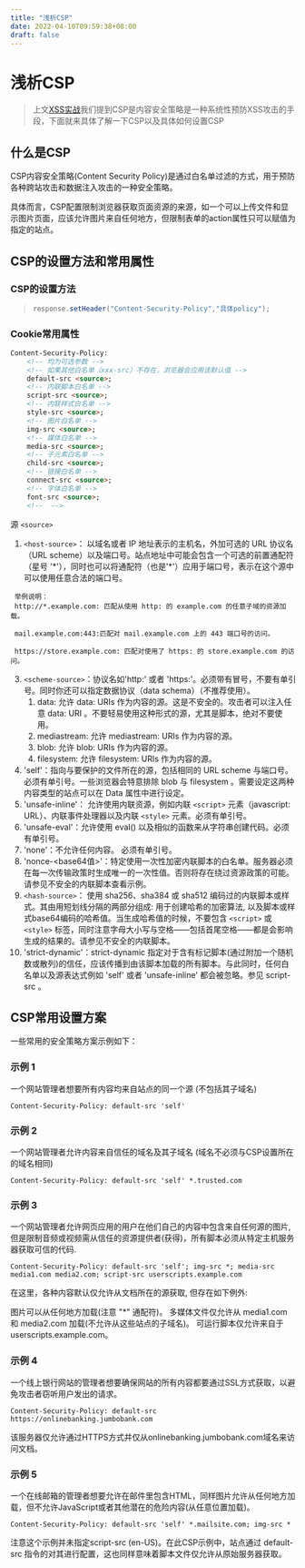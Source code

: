 ```yaml
---
title: "浅析CSP"
date: 2022-04-10T09:59:38+08:00
draft: false
---
```


# 浅析CSP
> 上文[XSS实战](http://yangyixuan.icu/posts/xss%E5%AE%9E%E6%88%98/)我们提到CSP是内容安全策略是一种系统性预防XSS攻击的手段，下面就来具体了解一下CSP以及具体如何设置CSP

## 什么是CSP
CSP内容安全策略(Content Security Policy)是通过白名单过滤的方式，用于预防各种跨站攻击和数据注入攻击的一种安全策略。

具体而言，CSP配置限制浏览器获取页面资源的来源，如一个可以上传文件和显示图片页面，应该允许图片来自任何地方，但限制表单的action属性只可以赋值为指定的站点。
## CSP的设置方法和常用属性
### CSP的设置方法
> ```javascript
> response.setHeader("Content-Security-Policy","具体policy");
> ```

### Cookie常用属性
```html
Content-Security-Policy:
	<!-- 均为可选参数 -->
	<!-- 如果其他白名单（xxx-src）不存在，浏览器会应用该默认值 -->
	default-src <source>;
	<!-- 内联脚本白名单 -->
	script-src <source>;
	<!-- 内联样式白名单 -->
	style-src <source>;
	<!-- 图片白名单 -->
	img-src <source>;
	<!-- 媒体白名单 -->
	media-src <source>;
	<!-- 子元素白名单 -->
	child-src <source>;
	<!-- 链接白名单 -->
	connect-src <source>;
	<!-- 字体白名单 -->
	font-src <source>;
	<!--  -->
```
源 ``<source>``
   1. ``<host-source>``： 以域名或者 IP 地址表示的主机名，外加可选的 URL 协议名（URL scheme）以及端口号。站点地址中可能会包含一个可选的前置通配符（星号 '\*'），同时也可以将通配符（也是'\*'）应用于端口号，表示在这个源中可以使用任意合法的端口号。 
   
	 举例说明： 
	 http://*.example.com: 匹配从使用 http: 的 example.com 的任意子域的资源加载。 

	 mail.example.com:443:匹配对 mail.example.com 上的 443 端口号的访问。

	 https://store.example.com: 匹配对使用了 https: 的 store.example.com 的访问。
   3. ``<scheme-source>``：协议名如'http:' 或者 'https:'。必须带有冒号，不要有单引号。同时你还可以指定数据协议（data schema）（不推荐使用）。
      1. data: 允许 data: URIs 作为内容的源。这是不安全的。攻击者可以注入任意 data: URI 。不要轻易使用这种形式的源，尤其是脚本，绝对不要使用。
      2. mediastream: 允许 mediastream: URIs 作为内容的源。
      3. blob: 允许 blob: URIs 作为内容的源。
      4. filesystem: 允许 filesystem: URIs 作为内容的源。
   4. 'self'：指向与要保护的文件所在的源，包括相同的 URL scheme 与端口号。必须有单引号。一些浏览器会特意排除 blob 与 filesystem 。需要设定这两种内容类型的站点可以在 Data 属性中进行设定。
   5. 'unsafe-inline'： 允许使用内联资源，例如内联 ``<script>``  元素（javascript: URL）、内联事件处理器以及内联 ``<style>`` 元素。必须有单引号。
   6. 'unsafe-eval'：允许使用 eval() 以及相似的函数来从字符串创建代码。必须有单引号。 
   7. 'none'：不允许任何内容。 必须有单引号。
   8. 'nonce-<base64值>'：特定使用一次性加密内联脚本的白名单。服务器必须在每一次传输政策时生成唯一的一次性值。否则将存在绕过资源政策的可能。请参见不安全的内联脚本查看示例。 
   9. ``<hash-source>``： 使用 sha256、sha384 或 sha512 编码过的内联脚本或样式。其由用短划线分隔的两部分组成: 用于创建哈希的加密算法, 以及脚本或样式base64编码的哈希值。当生成哈希值的时候，不要包含 ``<script>`` 或 ``<style>`` 标签，同时注意字母大小写与空格——包括首尾空格——都是会影响生成的结果的。请参见不安全的内联脚本。
   10. 'strict-dynamic'：strict-dynamic 指定对于含有标记脚本(通过附加一个随机数或散列)的信任，应该传播到由该脚本加载的所有脚本。与此同时，任何白名单以及源表达式例如 'self'  或者  'unsafe-inline' 都会被忽略。参见 script-src 。

## CSP常用设置方案
一些常用的安全策略方案示例如下：

### 示例 1
一个网站管理者想要所有内容均来自站点的同一个源 (不包括其子域名)
```http
Content-Security-Policy: default-src 'self'
```
### 示例 2
一个网站管理者允许内容来自信任的域名及其子域名 (域名不必须与CSP设置所在的域名相同)

```http
Content-Security-Policy: default-src 'self' *.trusted.com
```
### 示例 3
一个网站管理者允许网页应用的用户在他们自己的内容中包含来自任何源的图片, 但是限制音频或视频需从信任的资源提供者(获得)，所有脚本必须从特定主机服务器获取可信的代码.

```http
Content-Security-Policy: default-src 'self'; img-src *; media-src media1.com media2.com; script-src userscripts.example.com
```
在这里，各种内容默认仅允许从文档所在的源获取, 但存在如下例外:

图片可以从任何地方加载(注意 "*" 通配符)。
多媒体文件仅允许从 media1.com 和 media2.com 加载(不允许从这些站点的子域名)。
可运行脚本仅允许来自于userscripts.example.com。
### 示例 4
一个线上银行网站的管理者想要确保网站的所有内容都要通过SSL方式获取，以避免攻击者窃听用户发出的请求。

```http
Content-Security-Policy: default-src https://onlinebanking.jumbobank.com
```
该服务器仅允许通过HTTPS方式并仅从onlinebanking.jumbobank.com域名来访问文档。

### 示例 5
一个在线邮箱的管理者想要允许在邮件里包含HTML，同样图片允许从任何地方加载，但不允许JavaScript或者其他潜在的危险内容(从任意位置加载)。
```http
Content-Security-Policy: default-src 'self' *.mailsite.com; img-src *
```
注意这个示例并未指定script-src (en-US)。在此CSP示例中，站点通过 default-src 指令的对其进行配置，这也同样意味着脚本文件仅允许从原始服务器获取。

